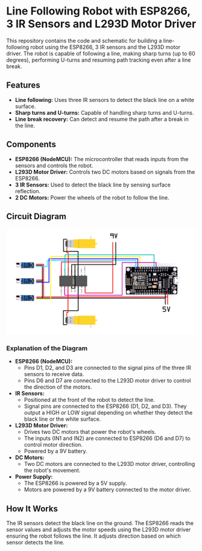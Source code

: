 <h1>Line Following Robot with ESP8266, 3 IR Sensors and L293D Motor Driver</h1>

<p>This repository contains the code and schematic for building a line-following robot using the ESP8266, 3 IR sensors and the L293D motor driver. The robot is capable of following a line, making sharp turns (up to 60 degrees), performing U-turns and resuming path tracking even after a line break.</p>

<h2>Features</h2>
<ul>
  <li><b>Line following:</b> Uses three IR sensors to detect the black line on a white surface.</li>
  <li><b>Sharp turns and U-turns:</b> Capable of handling sharp turns and U-turns.</li>
  <li><b>Line break recovery:</b> Can detect and resume the path after a break in the line.</li>
</ul>

<h2>Components</h2>
<ul>
  <li><b>ESP8266 (NodeMCU):</b> The microcontroller that reads inputs from the sensors and controls the robot.</li>
  <li><b>L293D Motor Driver:</b> Controls two DC motors based on signals from the ESP8266.</li>
  <li><b>3 IR Sensors:</b> Used to detect the black line by sensing surface reflection.</li>
  <li><b>2 DC Motors:</b> Power the wheels of the robot to follow the line.</li>
</ul>

<h2>Circuit Diagram</h2>
<img src="./circuit%20diagram.png" alt="Circuit Diagram" />

<h3>Explanation of the Diagram</h3>
<ul>
  <li><b>ESP8266 (NodeMCU):</b>
    <ul>
      <li>Pins D1, D2, and D3 are connected to the signal pins of the three IR sensors to receive data.</li>
      <li>Pins D6 and D7 are connected to the L293D motor driver to control the direction of the motors.</li>
    </ul>
  </li>
  <li><b>IR Sensors:</b>
    <ul>
      <li>Positioned at the front of the robot to detect the line.</li>
      <li>Signal pins are connected to the ESP8266 (D1, D2, and D3). They output a HIGH or LOW signal depending on whether they detect the black line or the white surface.</li>
    </ul>
  </li>
  <li><b>L293D Motor Driver:</b>
    <ul>
      <li>Drives two DC motors that power the robot's wheels.</li>
      <li>The inputs (IN1 and IN2) are connected to ESP8266 (D6 and D7) to control motor direction.</li>
      <li>Powered by a 9V battery.</li>
    </ul>
  </li>
  <li><b>DC Motors:</b>
    <ul>
      <li>Two DC motors are connected to the L293D motor driver, controlling the robot's movement.</li>
    </ul>
  </li>
  <li><b>Power Supply:</b>
    <ul>
      <li>The ESP8266 is powered by a 5V supply.</li>
      <li>Motors are powered by a 9V battery connected to the motor driver.</li>
    </ul>
  </li>
</ul>

<h2>How It Works</h2>
<p>The IR sensors detect the black line on the ground. The ESP8266 reads the sensor values and adjusts the motor speeds using the L293D motor driver ensuring the robot follows the line. It adjusts direction based on which sensor detects the line.</p>
